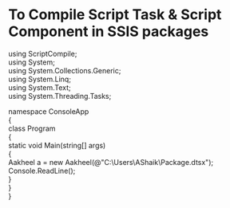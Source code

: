 # To Compile Script Task &amp; Script Component in SSIS packages </br>
using ScriptCompile;</br>
using System;</br>
using System.Collections.Generic;</br>
using System.Linq;</br>
using System.Text;</br>
using System.Threading.Tasks;</br>

namespace ConsoleApp</br>
{</br>
    class Program</br>
    {</br>
        static void Main(string[] args)</br>
        {</br>
           Aakheel a = new Aakheel(@"C:\Users\AShaik\Package.dtsx");</br>
            Console.ReadLine();</br>
        }</br>
    }</br>
}</br>

